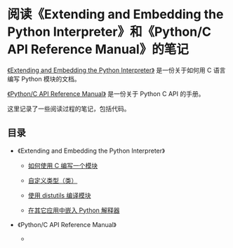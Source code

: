 # 阅读《Extending and Embedding the Python Interpreter》和《Python/C API Reference Manual》的笔记

[《Extending and Embedding the Python Interpreter》](https://docs.python.org/2.7/extending/index.html) 是一份关于如何用 C 语言编写 Python 模块的文档。

[《Python/C API Reference Manual》](https://docs.python.org/2.7/c-api/index.html) 是一份关于 Python C API 的手册。

这里记录了一些阅读过程的笔记，包括代码。

## 目录

- 《Extending and Embedding the Python Interpreter》

    - [如何使用 C 编写一个模块](extending_python_with_c/README.md)

    - [自定义类型（类）](define_new_type/README.md)

    - [使用 distutils 编译模块](building_c_extensions_with_distutils/README.md)

    - [在其它应用中嵌入 Python 解释器](embendding_python_in_another_application/README.md)

- 《Python/C API Reference Manual》

    - []()